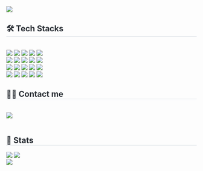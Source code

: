 <div align="left">
    <img src="https://capsule-render.vercel.app/api?type=waving&color=gradient&height=240&text=Peter%20Parker's%20Github&animation=fadeIn&fontColor=000000&fontSize=60" />
</div>
<div align="left">
    <h2 style="border-bottom: 1px solid #d8dee4; color: #282d33;"> 🛠️ Tech Stacks </h2> <br> 
    <div style="margin: 0 auto; text-align: left;" align="left">
        <img src="https://img.shields.io/badge/Android-3DDC84?style=for-the-badge&logo=Android&logoColor=white">
        <img src="https://img.shields.io/badge/Vue.js-4FC08D?style=for-the-badge&logo=Vue.js&logoColor=white">
        <img src="https://img.shields.io/badge/CSS3-1572B6?style=for-the-badge&logo=CSS3&logoColor=white">
        <img src="https://img.shields.io/badge/Discord-5865F2?style=for-the-badge&logo=Discord&logoColor=white">
        <img src="https://img.shields.io/badge/Figma-F24E1E?style=for-the-badge&logo=Figma&logoColor=white">
        <br/>
        <img src="https://img.shields.io/badge/Flutter-02569B?style=for-the-badge&logo=Flutter&logoColor=white">
        <img src="https://img.shields.io/badge/Git-F05032?style=for-the-badge&logo=Git&logoColor=white">
        <img src="https://img.shields.io/badge/Github-181717?style=for-the-badge&logo=Github&logoColor=white">
        <img src="https://img.shields.io/badge/HTML5-E34F26?style=for-the-badge&logo=HTML5&logoColor=white">
        <img src="https://img.shields.io/badge/IOS-000000?style=for-the-badge&logo=IOS&logoColor=white">
        <br/>
        <img src="https://img.shields.io/badge/jQuery-0769AD?style=for-the-badge&logo=jQuery&logoColor=white">
        <img src="https://img.shields.io/badge/Javascript-F7DF1E?style=for-the-badge&logo=Javascript&logoColor=white">
        <img src="https://img.shields.io/badge/MariaDB-003545?style=for-the-badge&logo=MariaDB&logoColor=white">
        <img src="https://img.shields.io/badge/Notion-000000?style=for-the-badge&logo=Notion&logoColor=white">
        <img src="https://img.shields.io/badge/Python-3776AB?style=for-the-badge&logo=Python&logoColor=white">
        <br/>
        <img src="https://img.shields.io/badge/ReactNative-61DAFB?style=for-the-badge&logo=React&logoColor=white">
        <img src="https://img.shields.io/badge/Slack-4A154B?style=for-the-badge&logo=Slack&logoColor=white">
        <img src="https://img.shields.io/badge/MySQL-4479A1?style=for-the-badge&logo=MySQL&logoColor=white">
        <img src="https://img.shields.io/badge/Linux-FCC624?style=for-the-badge&logo=Linux&logoColor=white">
        <img src="https://img.shields.io/badge/Node.js-339933?style=for-the-badge&logo=Node.js&logoColor=white">
        <br/>
    </div>
</div>
<div align="left">
    <h2 style="border-bottom: 1px solid #d8dee4; color: #282d33;"> 🧑‍💻 Contact me </h2> <br> 
    <div align="left">
        <a href="https://www.instagram.com/j_rhkdtn/">
            <img src="https://img.shields.io/badge/Instagram-E4405F?style=for-the-badge&logo=Instagram&logoColor=white&link=https://www.instagram.com/j_rhkdtn/">
        </a>
    </div>  
    <br> 
</div>

<div align="left"> 
    <h2 style="border-bottom: 1px solid #d8dee4; color: #282d33;"> 🏅 Stats </h2> 
    <div align="left"> 
        <img src="https://github-readme-stats.vercel.app/api?username=Jrhkdtn&bg_color=180,000000,&title_color=000000&text_color=000000"/> 
        <img src="https://github-readme-stats.vercel.app/api/top-langs/?username=Jrhkdtn&layout=compact&bg_color=180,000000,&title_color=000000&text_color=000000"/> 
        <br>
        <!-- 백준 연동된 배지를 추가 -->
        <img src="http://mazassumnida.wtf/api/v2/generate_badge?boj=ericj1204" />
    </div> 
</div>

